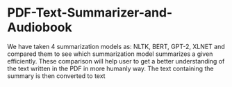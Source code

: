 # PDF-Text-Summarizer-and-Audiobook

We have taken 4 summarization models as: NLTK, BERT, GPT-2, XLNET and compared them to see which summarization model summarizes a given efficiently. These comparison will help user to get a better understanding of the text written in the PDF in more humanly way.  The text containing the summary is then converted to text 
